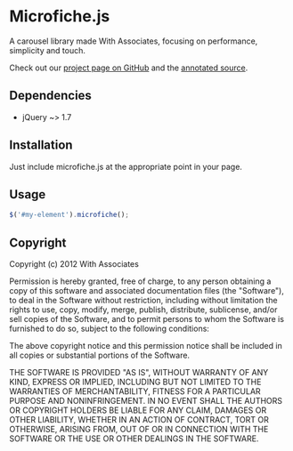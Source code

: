 # Microfiche.js

A carousel library made With Associates, focusing on performance, simplicity
and touch.

Check out our [project page on GitHub](http://withassociates.github.io/microfiche.js/)
and the [annotated source](http://withassociates.github.com/microfiche.js/docs/microfiche.html).

## Dependencies

* jQuery ~> 1.7

## Installation

Just include microfiche.js at the appropriate point in your page.

## Usage

```javascript
$('#my-element').microfiche();
```

## Copyright

Copyright (c) 2012 With Associates

Permission is hereby granted, free of charge, to any person
obtaining a copy of this software and associated documentation
files (the "Software"), to deal in the Software without
restriction, including without limitation the rights to use,
copy, modify, merge, publish, distribute, sublicense, and/or sell
copies of the Software, and to permit persons to whom the
Software is furnished to do so, subject to the following
conditions:

The above copyright notice and this permission notice shall be
included in all copies or substantial portions of the Software.

THE SOFTWARE IS PROVIDED "AS IS", WITHOUT WARRANTY OF ANY KIND,
EXPRESS OR IMPLIED, INCLUDING BUT NOT LIMITED TO THE WARRANTIES
OF MERCHANTABILITY, FITNESS FOR A PARTICULAR PURPOSE AND
NONINFRINGEMENT. IN NO EVENT SHALL THE AUTHORS OR COPYRIGHT
HOLDERS BE LIABLE FOR ANY CLAIM, DAMAGES OR OTHER LIABILITY,
WHETHER IN AN ACTION OF CONTRACT, TORT OR OTHERWISE, ARISING
FROM, OUT OF OR IN CONNECTION WITH THE SOFTWARE OR THE USE OR
OTHER DEALINGS IN THE SOFTWARE.

